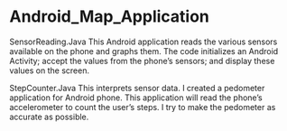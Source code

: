 # Android_Map_Application


SensorReading.Java
This Android application reads the various sensors available on the phone and graphs them. The code initializes an Android Activity; accept the values from the phone’s sensors; and display these values on the screen.

StepCounter.Java
This interprets sensor data. I created a pedometer application for Android phone. This application will read the phone’s accelerometer to count the user’s steps. I try to make the pedometer as accurate as possible.
